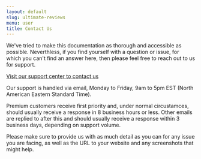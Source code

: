 ```yaml
---
layout: default
slug: ultimate-reviews
menu: user
title: Contact Us 
---
```

We've tried to make this documentation as thorough and accessible as possible. Neverthless, if you find yourself with a question or issue, for which you can't find an answer here, then please feel free to reach out to us for support. 

[Visit our support center to contact us](https://www.etoilewebdesign.com/support-center/)

Our support is handled via email, Monday to Friday, 9am to 5pm EST (North American Eastern Standard Time). 

Premium customers receive first priority and, under normal circustamces, should usually receive a response in 8 business hours or less. Other emails are replied to after this and should usually receive a response within 3 business days, depending on support volume.

Please make sure to provide us with as much detail as you can for any issue you are facing, as well as the URL to your website and any screenshots that might help.